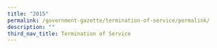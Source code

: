 ```yaml
---
title: "2015"
permalink: /government-gazette/termination-of-service/permalink/
description: ""
third_nav_title: Termination of Service
---
```

